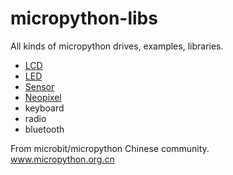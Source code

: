 # micropython-libs

All kinds of micropython drives, examples, libraries.

* [LCD](lcd)
* [LED](LED)
* [Sensor](sensor)
* [Neopixel](neopixel)
* keyboard
* radio
* bluetooth

From microbit/micropython Chinese community.  
www.micropython.org.cn
